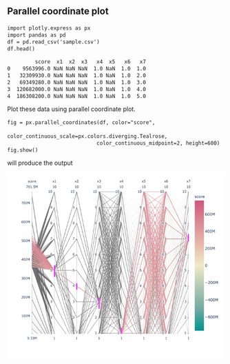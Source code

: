 ## Parallel coordinate plot

```
import plotly.express as px
import pandas as pd
df = pd.read_csv('sample.csv')
df.head()
```

```
         score  x1  x2  x3   x4  x5   x6   x7
0    9563996.0 NaN NaN NaN  1.0 NaN  1.0  1.0
1   32309930.0 NaN NaN NaN  1.0 NaN  1.0  2.0
2   69349280.0 NaN NaN NaN  1.0 NaN  1.0  3.0
3  120682000.0 NaN NaN NaN  1.0 NaN  1.0  4.0
4  186308200.0 NaN NaN NaN  1.0 NaN  1.0  5.0
```

Plot these data using parallel coordinate plot.  

```
fig = px.parallel_coordinates(df, color="score", 
                             color_continuous_scale=px.colors.diverging.Tealrose,
                             color_continuous_midpoint=2, height=600)
fig.show()
```

will produce the output

![coordinate-plot](/images/coord-plot.png)
